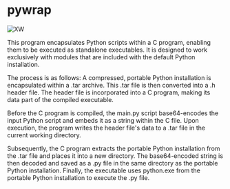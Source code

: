 # pywrap
![XW](https://res.cloudinary.com/dxubkzzbx/image/upload/v1725227331/pw_pdmxei.png)

This program encapsulates Python scripts within a C program, enabling them to be executed as standalone executables. It is designed to work exclusively with modules that are included with the default Python installation.

The process is as follows: A compressed, portable Python installation is encapsulated within a .tar archive. This .tar file is then converted into a .h header file. The header file is incorporated into a C program, making its data part of the compiled executable.

Before the C program is compiled, the main.py script base64-encodes the input Python script and embeds it as a string within the C file. Upon execution, the program writes the header file's data to a .tar file in the current working directory.

Subsequently, the C program extracts the portable Python installation from the .tar file and places it into a new directory. The base64-encoded string is then decoded and saved as a .py file in the same directory as the portable Python installation. Finally, the executable uses python.exe from the portable Python installation to execute the .py file.
